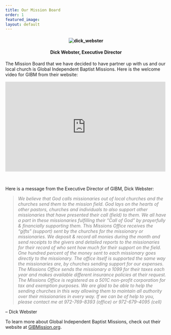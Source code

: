 ```yaml
---
title: Our Mission Board
order: 1
featured_image:
layout: default
---
```


<h4 style="text-align: center;"><img class="aligncenter size-full wp-image-519" src="http://i0.wp.com/www.thailight.org/wp-content/uploads/2015/10/dick_webster.png?resize=250%2C250" alt="dick_webster" srcset="http://i0.wp.com/www.thailight.org/wp-content/uploads/2015/10/dick_webster.png?w=250 250w, http://i0.wp.com/www.thailight.org/wp-content/uploads/2015/10/dick_webster.png?resize=150%2C150 150w" sizes="(max-width: 250px) 100vw, 250px" data-recalc-dims="1" /></h4>
<h4 style="text-align: center;">Dick Webster, Executive Director</h4>
<p>The Mission Board that we have decided to have partner up with us and our local church is Global Independent Baptist Missions. Here is the welcome video for GIBM from their website:</p>
<p><iframe src="https://player.vimeo.com/video/68022781?title=0&amp;byline=0&amp;portrait=0" width="500" height="281" frameborder="0" allowfullscreen="allowfullscreen"></iframe></p>
<p>&nbsp;</p>
<p>Here is a message from the Executive Director of GIBM, Dick Webster:</p>
<blockquote><p><span style="color: #808080;"><em>We believe that God calls missionaries out of local churches and the churches send them to the mission field. God lays on the hearts of other pastors, churches and individuals to also support other missionaries that have presented their call (field) to them. We all have a part in these missionaries fulfilling their “Call of God” by prayerfully &amp; financially supporting them.</em></span> <span style="color: #808080;"><em>This Missions Office receives the “gifts” (support) sent by the churches for the missionary or missionaries. We deposit &amp; record all monies during the month and send receipts to the givers and detailed reports to the missionaries for their record of who sent how much for their support on the field. One hundred percent of the money sent to each missionary goes directly to the missionary. The office itself is supported the same way the missionaries are, by churches sending support for our expenses.</em></span> <span style="color: #808080;"><em>The Missions Office sends the missionary a 1099 for their taxes each year and makes available different insurance policies at their request. The Missions Office is registered as a 501C non-profit corporation for tax and exemption purposes.</em></span> <span style="color: #808080;"><em>We are glad to be able to help the sending churches in this way allowing them to maintain all authority over their missionaries in every way.</em></span> <span style="color: #808080;"><em>If we can be of help to you, please contact me at 972-769-8393 (office) or 972-679-4095 (cell)</em></span></p></blockquote>
<p>                                        &#8211; Dick Webster</p>
<p>To learn more about Global Independent Baptist Missions, check out their website at <a href="http://www.GIBMission.org" target="_blank">GIBMission.org</a>.</p>